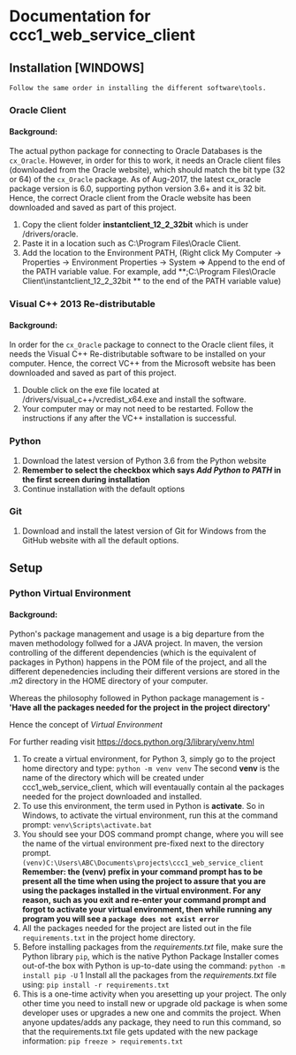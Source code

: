 # Documentation for ccc1_web_service_client
## Installation [WINDOWS]
```
Follow the same order in installing the different software\tools.
```
### Oracle Client
#### Background:

The actual python package for connecting to Oracle Databases is the `cx_Oracle`. However, in order for this to work, it needs an Oracle client files (downloaded from the Oracle website), which should match the bit type (32 or 64) of the `cx_Oracle` package. As of Aug-2017, the latest cx_oracle package version is 6.0, supporting python version 3.6+ and it is 32 bit. Hence, the correct Oracle client from the Oracle website has been downloaded and saved as part of this project.

1. Copy the client folder **instantclient_12_2_32bit** which is under /drivers/oracle.
1. Paste it in a location such as C:\Program Files\Oracle Client.
1. Add the location to the Environment PATH, (Right click My Computer -> Properties -> Environment Properties -> System => Append to the end of the PATH variable value. For example, add **;C:\Program Files\Oracle Client\instantclient_12_2_32bit ** to the end of the PATH variable value)

### Visual C++ 2013 Re-distributable
#### Background:

In order for the `cx_Oracle` package to connect to the Oracle client files, it needs the Visual C++ Re-distributable software to be installed on your computer. Hence, the correct VC++ from the Microsoft website has been downloaded and saved as part of this project.

1. Double click on the exe file located at /drivers/visual_c++/vcredist_x64.exe and install the software.
1. Your computer may or may not need to be restarted. Follow the instructions if any after the VC++ installation is successful.

### Python
1. Download the latest version of Python 3.6 from the Python website
1. **Remember to select the checkbox which says *Add Python to PATH* in the first screen during installation**
1. Continue installation with the default options

### Git
1. Download and install the latest version of Git for Windows from the GitHub website with all the default options.


## Setup

### Python Virtual Environment
#### Background:

Python's package management and usage is a big departure from the maven methodology follwed for a JAVA project. In maven, the version controlling of the different dependencies (which is the equivalent of packages in Python) happens in the POM file of the project, and all the different depenedencies including their different versions are stored in the .m2 directory in the HOME directory of your computer.

Whereas the philosophy followed in Python package management is - **'Have all the packages needed for the project in the project directory'**

Hence the concept of *Virtual Environment*

For further reading visit https://docs.python.org/3/library/venv.html

1. To create a virtual environment, for Python 3, simply go to the project home directory and type:
`python -m venv venv`
The second **venv** is the name of the directory which will be created under ccc1_web_service_client, which will eventaually contain al the packages needed for the project downloaded and installed.
1. To use this environment, the term used in Python is **activate**. So in Windows, to activate the virtual environment, run this at the command prompt:
`venv\Scripts\activate.bat`
1. You should see your DOS command prompt change, where you will see the name of the virtual environment pre-fixed next to the directory prompt.
`(venv)C:\Users\ABC\Documents\projects\ccc1_web_service_client`
**Remember: the (venv) prefix in your command prompt has to be present all the time when using the project to assure that you are using the packages installed in the virtual environment. For any reason, such as you exit and re-enter your command prompt and forgot to activate your virtual environment, then while running any program you will see a `package does not exist error`**
1. All the packages needed for the project are listed out in the file `requirements.txt` in the project home directory.
1. Before installing packages from the *requirements.txt* file, make sure the Python library `pip`, which is the native Python Package Installer comes out-of-the box with Python is up-to-date using the command:
`python -m install pip -U`
1 Install all the packages from the *requirements.txt* file using:
`pip install -r requirements.txt`
1. This is a one-time activity when you aresetting up your project. The only other time you need to install new or upgrade old package is when some developer uses or upgrades a new one and commits the project. When anyone updates/adds any package, they need to run this command, so that the requirements.txt file gets updated with the new package information:
`pip freeze > requirements.txt`


